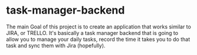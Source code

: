 # task-manager-backend
The main Goal of this project is to create an application that works similar to JIRA, or TRELLO. It's basically a task manager backend that is going to allow you to manage your daily tasks, record the time it takes you to do that task and sync them with Jira (hopefully).
